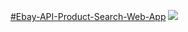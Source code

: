[#Ebay-API-Product-Search-Web-App](#http://csci571homework8-env.crc386dumd.us-east-2.elasticbeanstalk.com)
![](giphy.gif)

